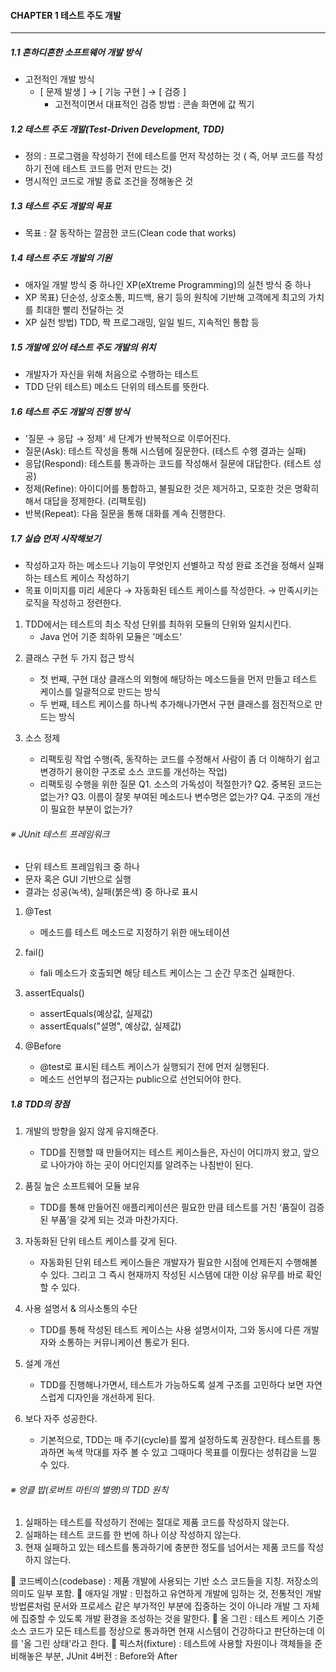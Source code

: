 #### CHAPTER 1 테스트 주도 개발
* * *

##### 1.1 흔하디흔한 소프트웨어 개발 방식
- 고전적인 개발 방식
    - [ 문제 발생 ] → [ 기능 구현 ] → [ 검증 ]
      - 고전적이면서 대표적인 검증 방법 : 콘솔 화면에 값 찍기

##### 1.2 테스트 주도 개발(Test-Driven Development, TDD)
- 정의 : 프로그램을 작성하기 전에 테스트를 먼저 작성하는 것 ( 즉, 어부 코드를 작성하기 전에 테스트 코드를 먼저 만드는 것)
- 명시적인 코드로 개발 종료 조건을 정해놓은 것

##### 1.3 테스트 주도 개발의 목표
- 목표 : 잘 동작하는 깔끔한 코드(Clean code that works)

##### 1.4 테스트 주도 개발의 기원
- 애자일 개발 방식 중 하나인 XP(eXtreme Programming)의 실천 방식 중 하나
- XP 목표) 단순성, 상호소통, 피드백, 용기 등의 원칙에 기반해 고객에게 최고의 가치를 최대한 빨리 전달하는 것
- XP 실천 방법) TDD, 짝 프로그래밍, 일일 빌드, 지속적인 통합 등

##### 1.5 개발에 있어 테스트 주도 개발의 위치
- 개발자가 자신을 위해 처음으로 수행하는 테스트
- TDD 단위 테스트) 메소드 단위의 테스트를 뜻한다.

##### 1.6 테스트 주도 개발의 진행 방식
- '질문 → 응답 → 정제' 세 단계가 반복적으로 이루어진다.
- 질문(Ask): 테스트 작성을 통해 시스템에 질문한다. (테스트 수행 결과는 실패)
- 응답(Respond): 테스트를 통과하는 코드를 작성해서 질문에 대답한다. (테스트 성공)
- 정제(Refine): 아이디어를 통합하고, 불필요한 것은 제거하고, 모호한 것은 명확히 해서 대답을 정제한다. (리팩토링)
- 반복(Repeat): 다음 질문을 통해 대화를 계속 진행한다.

##### 1.7 실습 먼저 시작해보기
- 작성하고자 하는 메소드나 기능이 무엇인지 선별하고 작성 완료 조건을 정해서 실패하는 테스트 케이스 작성하기
- 목표 이미지를 미리 세운다 → 자동화된 테스트 케이스를 작성한다. → 만족시키는 로직을 작성하고 정련한다.

1) TDD에서는 테스트의 최소 작성 단위를 최하위 모듈의 단위와 일치시킨다.
    - Java 언어 기준 최하위 모듈은 '메소드'

2. 클래스 구현 두 가지 접근 방식
    - 첫 번째, 구현 대상 클래스의 외형에 해당하는 메소드들을 먼저 만들고 테스트 케이스를 일괄적으로 만드는 방식
    - 두 번째, 테스트 케이스를 하나씩 추가해나가면서 구현 클래스를 점진적으로 만드는 방식

3. 소스 정제
    - 리팩토링 작업 수행(즉, 동작하는 코드를 수정해서 사람이 좀 더 이해하기 쉽고 변경하기 용이한 구조로 소스 코드를 개선하는 작업)
    - 리팩토링 수행을 위한 질문
Q1. 소스의 가독성이 적절한가?
Q2. 중복된 코드는 없는가?
Q3. 이름이 잘못 부여된 메소드나 변수명은 없는가?
Q4. 구조의 개선이 필요한 부분이 없는가?

###### ※ JUnit 테스트 프레임워크
- 단위 테스트 프레임워크 중 하나
- 문자 혹은 GUI 기반으로 실행
- 결과는 성공(녹색), 실패(붉은색) 중 하나로 표시

1) @Test
    - 메소드를 테스트 메소드로 지정하기 위한 애노테이션

2) fail()
    - fali 메소드가 호출되면 해당 테스트 케이스는 그 순간 무조건 실패한다.

3)  assertEquals()
    -  assertEquals(예상값, 실제값)
    -  assertEquals("설명", 예상값, 실제값)

4) @Before
    - @test로 표시된 테스트 케이스가 실행되기 전에 먼저 실행된다.
    - 메소드 선언부의 접근자는 public으로 선언되어야 한다.
    
##### 1.8 TDD의 장점 
1) 개발의 방향을 잃지 않게 유지해준다.
    -  TDD를 진행할 때 만들어지는 테스트 케이스들은, 자신이 어디까지 왔고, 앞으로 나아가야 하는 곳이 어디인지를 알려주는 나침반이 된다.

2) 품질 높은 소프트웨어 모듈 보유
    - TDD를 통해 만들어진 애플리케이션은 필요한 만큼 테스트를 거친 ‘품질이 검증된 부품’을 갖게 되는 것과 마찬가지다.

3) 자동화된 단위 테스트 케이스를 갖게 된다.
    - 자동화된 단위 테스트 케이스들은 개발자가 필요한 시점에 언제든지 수행해볼 수 있다. 그리고 그 즉시 현재까지 작성된 시스템에 대한 이상 유무를 바로 확인할 수 있다. 

4) 사용 설명서 & 의사소통의 수단
    -  TDD를 통해 작성된 테스트 케이스는 사용 설명서이자, 그와 동시에 다른 개발자와 소통하는 커뮤니케이션 통로가 된다.

5) 설계 개선
    -  TDD를 진행해나가면서, 테스트가 가능하도록 설계 구조를 고민하다 보면 자연스럽게 디자인을 개선하게 된다. 

6) 보다 자주 성공한다.
    - 기본적으로, TDD는 매 주기(cycle)를 짧게 설정하도록 권장한다. 테스트를 통과하면 녹색 막대를 자주 볼 수 있고 그때마다 목표를 이뤘다는 성취감을 느낄 수 있다.

###### ※ 엉클 밥(로버트 마틴의 별명)의 TDD 원칙
1) 실패하는 테스트를 작성하기 전에는 절대로 제품 코드를 작성하지 않는다. 
2) 실패하는 테스트 코드를 한 번에 하나 이상 작성하지 않는다. 
3) 현재 실패하고 있는 테스트를 통과하기에 충분한 정도를 넘어서는 제품 코드를 작성하지 않는다.


📝 코드베이스(codebase) : 제품 개발에 사용되는 기반 소스 코드들을 지칭. 저장소의 의미도 일부 포함.
📝 애자일 개발 : 민첩하고 유연하게 개발에 임하는 것, 전통적인 개발 방법론처럼 문서와 프로세스 같은 부가적인 부분에 집중하는 것이 아니라 개발 그 자체에 집중할 수 있도록 개발 환경을 조성하는 것을 말한다.
📝 올 그린 : 테스트 케이스 기준 소스 코드가 모든 테스트를 정상으로 통과하면 현재 시스템이 건강하다고 판단하는데 이를 '올 그린 상태'라고 한다.
📝 픽스처(fixture) : 테스트에 사용할 자원이나 객체들을 준비해놓은 부분, JUnit 4버전 : Before와 After